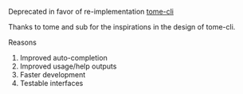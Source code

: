 Deprecated in favor of re-implementation [tome-cli](https://github.com/zph/tome-cli)

Thanks to tome and sub for the inspirations in the design of tome-cli.

Reasons
1. Improved auto-completion
1. Improved usage/help outputs
1. Faster development
1. Testable interfaces
